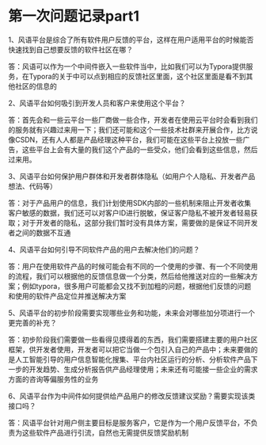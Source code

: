 # 第一次问题记录part1

1、风语平台是综合了所有软件用户反馈的平台，这样在用户适用平台的时候能否快速找到自己想要反馈的软件社区在哪？

答：风语可以作为一个中间件嵌入一些软件当中，比如我们可以为Typora提供服务，在Typora的关于中可以点到相应的反馈社区里面，这个社区里面是看不到其他社区的信息的

2、风语平台如何吸引到开发人员和客户来使用这个平台？

答：首先会和一些云平台一些厂商做一些合作，开发者在使用云平台时会看到我们的服务就有兴趣过来用一下；我们还可能和这个一些技术社群来开展合作，比方说像CSDN，还有人人都是产品经理这种平台，我们可能在这些平台上投放一些广告，这些平台上会有大量的我们这个产品的一些受众，他们会看到这些信息，然后过来用。

3、风语平台如何保护用户群体和开发者群体隐私（如用户个人隐私、开发者产品想法、代码等）

答：对于产品用户的信息，我们计划使用SDK内部的一些机制来阻止开发者收集客户敏感的数据，我们还可以对客户ID进行脱敏，保证客户隐私不被开发者轻易获取；对于开发者的隐私，这部分我们暂时没有具体方案，需要做的是保证不同开发者之间的数据不互通

4、风语平台如何引导不同软件产品的用户去解决他们的问题？

答：用户在使用软件产品的时候可能会有不同的一个使用的步骤、有一个不同使用的流程，我们可以根据他的反馈信息做一个分类，然后给他推送对应的一些解决方案；例如typora，很多用户可能都会又找不到加粗的问题，根据他们反馈的问题和使用的软件产品定位并推送解决方案

5、风语平台的初步阶段需要实现哪些业务和功能，未来会对哪些加分项进行一个更完善的补充？

答：初步阶段我们需要做一些看得见摸得着的东西，我们需要搭建主要的用户社区框架，供开发者使用，开发者可以把它当做一个包引入自己的产品中；未来要做的是人工智能引导的用户信息智能化搜集、平台内社区运行的分析、分析软件产品下一步的开发趋势、生成分析报告供产品经理使用；未来还有可能接一些企业的需求方面的咨询等偏服务性的业务

6、风语平台作为中间件如何提供给产品用户的修改反馈建议奖励？需要实现该类接口吗？

答：风语平台针对用户侧主要目标是服务客户，它是作为一个用户反馈平台，不负责为这些软件产品进行引流，自然也无需提供反馈奖励机制

